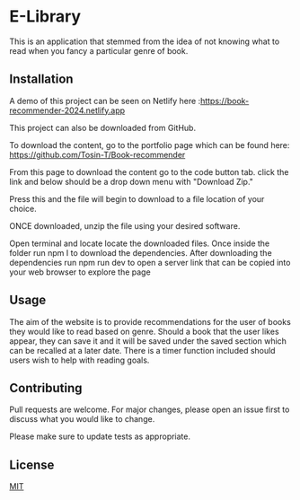# E-Library

This is an application that stemmed from the idea of not knowing what to read when you fancy a particular genre of book.

## Installation
A demo of this project can be seen on Netlify here :https://book-recommender-2024.netlify.app

This project can also be downloaded from GitHub.

To download the content, go to the portfolio page which can be found here: https://github.com/Tosin-T/Book-recommender

From this page to download the content go to the code button tab. click the link and below should be a drop down menu with "Download Zip."

Press this and the file will begin to download to a file location of your choice.

ONCE downloaded, unzip the file using your desired software.

Open terminal and locate locate the downloaded files.
Once inside the folder run npm I  to download the dependencies.
After downloading the dependencies run npm run dev to open a server link that can be copied into your web browser to explore the page 

## Usage
The aim of the website is to provide recommendations for the user of books they would like to read based on genre. Should a book that the user likes appear, they can save it and it will be saved under the saved section which can be recalled at a later date. There is a timer function included should users wish to help with reading goals.


## Contributing

Pull requests are welcome. For major changes, please open an issue first
to discuss what you would like to change.

Please make sure to update tests as appropriate.

## License

[MIT](https://choosealicense.com/licenses/mit/)